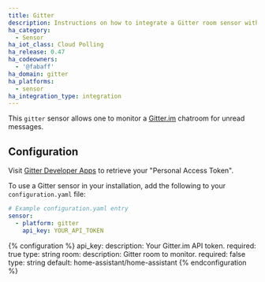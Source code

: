 ```yaml
---
title: Gitter
description: Instructions on how to integrate a Gitter room sensor with Home Assistant
ha_category:
  - Sensor
ha_iot_class: Cloud Polling
ha_release: 0.47
ha_codeowners:
  - '@fabaff'
ha_domain: gitter
ha_platforms:
  - sensor
ha_integration_type: integration
---
```


This `gitter` sensor allows one to monitor a [Gitter.im](https://gitter.im) chatroom for unread messages.

## Configuration

Visit [Gitter Developer Apps](https://developer.gitter.im/apps) to retrieve your "Personal Access Token".

To use a Gitter sensor in your installation, add the following to your `configuration.yaml` file:

```yaml
# Example configuration.yaml entry
sensor:
  - platform: gitter
    api_key: YOUR_API_TOKEN
```

{% configuration %}
api_key:
  description: Your Gitter.im API token.
  required: true
  type: string
room:
  description: Gitter room to monitor.
  required: false
  type: string
  default: home-assistant/home-assistant
{% endconfiguration %}

